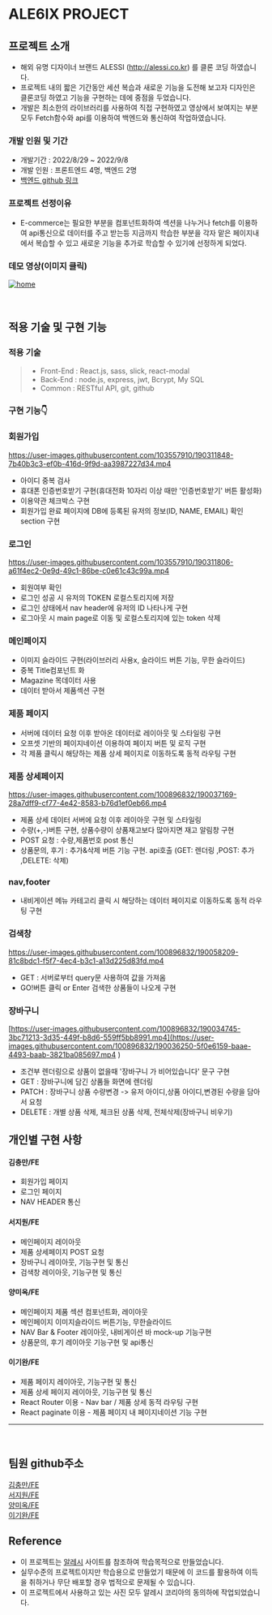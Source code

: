 # ALE6IX PROJECT

## 프로젝트 소개

- 해외 유명 디자이너 브랜드 ALESSI (http://alessi.co.kr) 를 클론 코딩 하였습니다.
- 프로젝트 내의 짧은 기간동안 세션 복습과 새로운 기능을 도전해 보고자 디자인은 클론코딩 하였고 기능을 구현하는 데에 중점을 두었습니다.
- 개발은 최소한의 라이브러리를 사용하여 직접 구현하였고 영상에서 보여지는 부분 모두 Fetch함수와 api를 이용하여 백엔드와 통신하여 작업하였습니다.

### 개발 인원 및 기간

- 개발기간 : 2022/8/29 ~ 2022/9/8
- 개발 인원 : 프론트엔드 4명, 백엔드 2명
- [백엔드 github 링크](https://github.com/wecode-bootcamp-korea/justcode-6-1st-ale6ix-back)

### 프로젝트 선정이유

- E-commerce는 필요한 부분을 컴포넌트화하여 섹션을 나누거나 fetch를 이용하여 api통신으로 데이터를 주고 받는등
  지금까지 학습한 부분을 각자 맡은 페이지내에서 복습할 수 있고 새로운 기능을 추가로 학습할 수 있기에 선정하게 되었다.

### 데모 영상(이미지 클릭)

[![home](https://velog.velcdn.com/images/ch00ng10000/post/3ff906f7-d6ea-43a6-92f1-fc37b06e3eae/image.png)](https://youtu.be/X2f3YSx6h0Q)

<br>

## 적용 기술 및 구현 기능

### 적용 기술

> - Front-End : React.js, sass, slick, react-modal
> - Back-End :  node.js, express, jwt, Bcrypt, My SQL
> - Common : RESTful API, git, github


### 구현 기능👇

### 회원가입
https://user-images.githubusercontent.com/103557910/190311848-7b40b3c3-ef0b-416d-9f9d-aa3987227d34.mp4
- 아이디 중복 검사
- 휴대폰 인증번호받기 구현(휴대전화 10자리 이상 때만 '인증번호받기' 버튼 활성화)
- 이용약관 체크박스 구현
- 회원가입 완료 페이지에 DB에 등록된 유저의 정보(ID, NAME, EMAIL) 확인 section 구현
### 로그인
https://user-images.githubusercontent.com/103557910/190311806-a61f4ec2-0e9d-49c1-86be-c0e61c43c99a.mp4
- 회원여부 확인
- 로그인 성공 시 유저의 TOKEN 로컬스토리지에 저장
- 로그인 상태에서 nav header에 유저의 ID 나타나게 구현
- 로그아웃 시 main page로 이동 및 로컬스토리지에 있는 token 삭제
### 메인페이지
- 이미지 슬라이드 구현(라이브러리 사용x, 슬라이드 버튼 기능, 무한 슬라이드)
- 중복 Title컴포넌트 화
- Magazine 목데이터 사용
- 데이터 받아서 제품섹션 구현
### 제품 페이지
- 서버에 데이터 요청 이후 받아온 데이터로 레이아웃 및 스타일링 구현
- 오프셋 기반의 페이지네이션 이용하여 페이지 버튼 및 로직 구현
- 각 제품 클릭시 해당하는 제품 상세 페이지로 이동하도록 동적 라우팅 구현
### 제품 상세페이지
https://user-images.githubusercontent.com/100896832/190037169-28a7dff9-cf77-4e42-8583-b76d1ef0eb66.mp4
- 제품 상세 데이터 서버에 요청 이후 레이아웃 구현 및 스타일링
- 수량(+,-)버튼 구현, 상품수량이 상품재고보다 많아지면 재고 알림창 구현
- POST 요청 : 수량,제품번호 post 통신
- 상품문의, 후기 : 추가&삭제 버튼 기능 구현. api호출 (GET: 렌더링 ,POST: 추가 ,DELETE: 삭제)
### nav,footer
- 내비게이션 메뉴 카테고리 클릭 시 해당하는 데이터 페이지로 이동하도록 동적 라우팅 구현
### 검색창
https://user-images.githubusercontent.com/100896832/190058209-81c8bdc1-f5f7-4ec4-b3c1-a13d225d83fd.mp4
- GET : 서버로부터 query문 사용하여 값을 가져옴
- GO!버튼 클릭 or Enter 검색한 상품들이 나오게 구현
### 장바구니
[https://user-images.githubusercontent.com/100896832/190034745-3bc71213-3d35-449f-b8d6-559ff5bb8991.mp4](https://user-images.githubusercontent.com/100896832/190036250-5f0e6159-baae-4493-baab-3821ba085697.mp4
)
- 조건부 렌더링으로 상품이 없을때 '장바구니 가 비어있습니다' 문구 구현
- GET : 장바구니에 담긴 상품들 화면에 렌더링
- PATCH : 장바구니 상품 수량변경 -> 유저 아이디,상품 아이디,변경된 수량을 담아서 요청 
- DELETE : 개별 상품 삭제, 체크된 상품 삭제, 전체삭제(장바구니 비우기)

## 개인별 구현 사항

#### 김충만/FE
- 회원가입 페이지
- 로그인 페이지
- NAV HEADER 통신 

#### 서지원/FE
- 메인페이지 레이아웃
- 제품 상세페이지 POST 요청
- 장바구니 레이아웃, 기능구현 및 통신
- 검색창 레이아웃, 기능구현 및 통신

#### 양미옥/FE
- 메인페이지 제품 섹션 컴포넌트화, 레이아웃
- 메인페이지 이미지슬라이드 버튼기능, 무한슬라이드
- NAV Bar & Footer 레이아웃, 내비게이션 바 mock-up 기능구현
- 상품문의, 후기 레이아웃 기능구현 및 api통신

#### 이기완/FE
- 제품 페이지 레이아웃, 기능구현 및 통신
- 제품 상세 페이지 레이아웃, 기능구현 및 통신
- React Router 이용 - Nav bar / 제품 상세 동적 라우팅 구현
- React paginate 이용 - 제품 페이지 내 페이지네이션 기능 구현

 ---

<br>

## 팀원 github주소

[김충만/FE](https://github.com/kimchoongman)
<br>
[서지원/FE](https://github.com/tjwldnjs123)
<br>
[양미옥/FE](https://github.com/miogy)
<br>
[이기완/FE](https://github.com/lkw1996)

## Reference

- 이 프로젝트는 [알레시](http://alessi.co.kr) 사이트를 참조하여 학습목적으로 만들었습니다.
- 실무수준의 프로젝트이지만 학습용으로 만들었기 때문에 이 코드를 활용하여 이득을 취하거나 무단 배포할 경우 법적으로 문제될 수 있습니다.
- 이 프로젝트에서 사용하고 있는 사진 모두 알레시 코리아의 동의하에 작업되었습니다.
